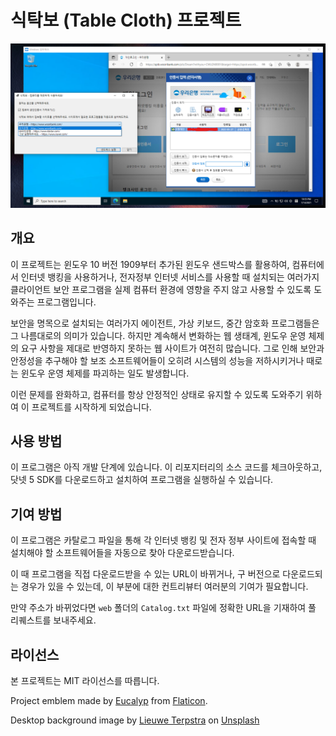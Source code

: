 # 식탁보 (Table Cloth) 프로젝트

![식탁보 실행 화면](TableCloth.png)

## 개요

이 프로젝트는 윈도우 10 버전 1909부터 추가된 윈도우 샌드박스를 활용하여, 컴퓨터에서 인터넷 뱅킹을 사용하거나, 전자정부 인터넷 서비스를 사용할 때 설치되는 여러가지 클라이언트 보안 프로그램을 실제 컴퓨터 환경에 영향을 주지 않고 사용할 수 있도록 도와주는 프로그램입니다.

보안을 명목으로 설치되는 여러가지 에이전트, 가상 키보드, 중간 암호화 프로그램들은 그 나름대로의 의미가 있습니다. 하지만 계속해서 변화하는 웹 생태계, 윈도우 운영 체제의 요구 사항을 제대로 반영하지 못하는 웹 사이트가 여전히 많습니다. 그로 인해 보안과 안정성을 추구해야 할 보조 소프트웨어들이 오히려 시스템의 성능을 저하시키거나 때로는 윈도우 운영 체제를 파괴하는 일도 발생합니다.

이런 문제를 완화하고, 컴퓨터를 항상 안정적인 상태로 유지할 수 있도록 도와주기 위하여 이 프로젝트를 시작하게 되었습니다.

## 사용 방법

이 프로그램은 아직 개발 단계에 있습니다. 이 리포지터리의 소스 코드를 체크아웃하고, 닷넷 5 SDK를 다운로드하고 설치하여 프로그램을 실행하실 수 있습니다.

## 기여 방법

이 프로그램은 카탈로그 파일을 통해 각 인터넷 뱅킹 및 전자 정부 사이트에 접속할 때 설치해야 할 소프트웨어들을 자동으로 찾아 다운로드받습니다.

이 때 프로그램을 직접 다운로드받을 수 있는 URL이 바뀌거나, 구 버전으로 다운로드되는 경우가 있을 수 있는데, 이 부분에 대한 컨트리뷰터 여러분의 기여가 필요합니다.

만약 주소가 바뀌었다면 `web` 폴더의 `Catalog.txt` 파일에 정확한 URL을 기재하여 풀 리퀘스트를 보내주세요.

## 라이선스

본 프로젝트는 MIT 라이선스를 따릅니다.

Project emblem made by [Eucalyp](https://www.flaticon.com/authors/eucalyp) from [Flaticon](https://www.flaticon.com/).

Desktop background image by [Lieuwe Terpstra](https://unsplash.com/@lieuwlieuw?utm_source=unsplash&utm_medium=referral&utm_content=creditCopyText) on [Unsplash](https://unsplash.com/s/photos/tablecloth?utm_source=unsplash&utm_medium=referral&utm_content=creditCopyText)
